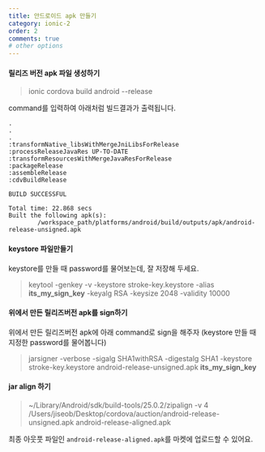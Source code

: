 ```yaml
---
title: 안드로이드 apk 만들기
category: ionic-2
order: 2
comments: true
# other options
---
```


#### 릴리즈 버전 apk 파일 생성하기
> ionic cordova build android --release 

command를 입력하여 아래처럼 빌드결과가 출력됩니다.

```
.
.
.
:transformNative_libsWithMergeJniLibsForRelease
:processReleaseJavaRes UP-TO-DATE
:transformResourcesWithMergeJavaResForRelease
:packageRelease
:assembleRelease
:cdvBuildRelease

BUILD SUCCESSFUL

Total time: 22.868 secs
Built the following apk(s): 
        /workspace_path/platforms/android/build/outputs/apk/android-release-unsigned.apk

```

#### keystore 파일만들기
keystore를 만들 때 password를 물어보는데, 잘 저장해 두세요.
> keytool -genkey -v -keystore stroke-key.keystore -alias **its_my_sign_key** -keyalg RSA -keysize 2048 -validity 10000

#### 위에서 만든 릴리즈버전 apk를 sign하기
위에서 만든 릴리즈버전 apk에 아래 command로 sign을 해주자 (keystore 만들 때 지정한 password를 물어봅니다)
> jarsigner -verbose -sigalg SHA1withRSA -digestalg SHA1 -keystore stroke-key.keystore android-release-unsigned.apk **its_my_sign_key**


#### jar align 하기
> ~/Library/Android/sdk/build-tools/25.0.2/zipalign -v 4 /Users/jiseob/Desktop/cordova/auction/android-release-unsigned.apk android-release-aligned.apk

최종 아웃풋 파일인 `android-release-aligned.apk`를 마켓에 업로드할 수 있어요.